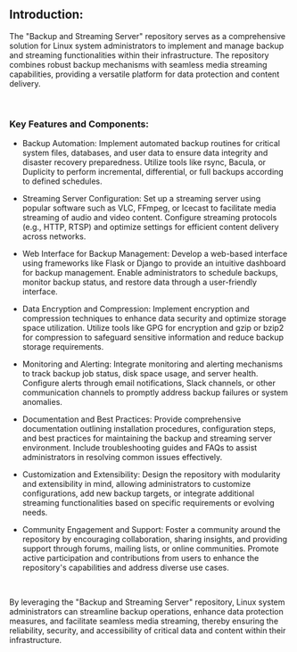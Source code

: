 ## Introduction:
The "Backup and Streaming Server" repository serves as a comprehensive solution for Linux system administrators to implement and manage backup and streaming functionalities within their infrastructure. The repository combines robust backup mechanisms with seamless media streaming capabilities, providing a versatile platform for data protection and content delivery.

<br>

### Key Features and Components:

- Backup Automation: Implement automated backup routines for critical system files, databases, and user data to ensure data integrity and disaster recovery preparedness. Utilize tools like rsync, Bacula, or Duplicity to perform incremental, differential, or full backups according to defined schedules.


- Streaming Server Configuration: Set up a streaming server using popular software such as VLC, FFmpeg, or Icecast to facilitate media streaming of audio and video content. Configure streaming protocols (e.g., HTTP, RTSP) and optimize settings for efficient content delivery across networks.


- Web Interface for Backup Management: Develop a web-based interface using frameworks like Flask or Django to provide an intuitive dashboard for backup management. Enable administrators to schedule backups, monitor backup status, and restore data through a user-friendly interface.


- Data Encryption and Compression: Implement encryption and compression techniques to enhance data security and optimize storage space utilization. Utilize tools like GPG for encryption and gzip or bzip2 for compression to safeguard sensitive information and reduce backup storage requirements.


- Monitoring and Alerting: Integrate monitoring and alerting mechanisms to track backup job status, disk space usage, and server health. Configure alerts through email notifications, Slack channels, or other communication channels to promptly address backup failures or system anomalies.


- Documentation and Best Practices: Provide comprehensive documentation outlining installation procedures, configuration steps, and best practices for maintaining the backup and streaming server environment. Include troubleshooting guides and FAQs to assist administrators in resolving common issues effectively.


- Customization and Extensibility: Design the repository with modularity and extensibility in mind, allowing administrators to customize configurations, add new backup targets, or integrate additional streaming functionalities based on specific requirements or evolving needs.


- Community Engagement and Support: Foster a community around the repository by encouraging collaboration, sharing insights, and providing support through forums, mailing lists, or online communities. Promote active participation and contributions from users to enhance the repository's capabilities and address diverse use cases.

<br>

By leveraging the "Backup and Streaming Server" repository, Linux system administrators can streamline backup operations, enhance data protection measures, and facilitate seamless media streaming, thereby ensuring the reliability, security, and accessibility of critical data and content within their infrastructure.
